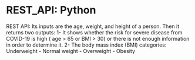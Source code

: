# REST_API: Python

REST API: Its inputs are the age, weight, and height of a person. Then it returns two outputs:
1- It shows whether the risk for severe disease from COVID-19 is high ( age > 65 or BMI > 30) or  there is not enough information in order to determine it.
2- The body mass index (BMI) categories: Underweight - Normal weight - Overweight - Obesity
